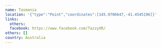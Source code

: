 ```yaml
---
name: Tasmania
location: '{"type":"Point","coordinates":[145.9706647,-41.4545196]}'
links:
  others: 
  facebook: https://www.facebook.com/TazzyXR/
others: []
country: Australia
---
```

